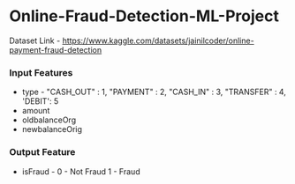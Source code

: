 # Online-Fraud-Detection-ML-Project
 Dataset Link - https://www.kaggle.com/datasets/jainilcoder/online-payment-fraud-detection

### Input Features
* type - "CASH_OUT" : 1,
         "PAYMENT" : 2,
         "CASH_IN" : 3,
         "TRANSFER" : 4,
         'DEBIT': 5
* amount
* oldbalanceOrg
* newbalanceOrig

### Output Feature
* isFraud - 0 - Not Fraud
            1 - Fraud
